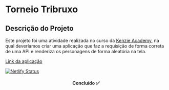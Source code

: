 # Torneio Tribruxo

## Descrição do Projeto

<p>
Este projeto foi uma atividade realizada no curso da <a href="https://kenzie.com.br/">Kenzie Academy</a>, na qual deveríamos criar uma aplicação que faz a requisição de forma correta de uma API e renderiza os personagens de forma aleatória na tela.
</p>

<a href="https://torneio-tribruxo-react.netlify.app/">Link da aplicação</a>

[![Netlify Status](https://api.netlify.com/api/v1/badges/69a83162-5908-44b6-afa7-b1bd9dd2f556/deploy-status)](https://app.netlify.com/sites/torneio-tribruxo-react/deploys)
<h4 align="center"> 
	Concluído ✅ 
  </h4>

